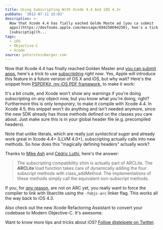 ```yaml
---
title: Using Subscripting With Xcode 4.4 And iOS 4.3+
pubDate: '2012-07-11 15:03'
description: >-
  Now that Xcode 4.4 has fially eached Golde Maste ad [you ca submit
  apps](https://devfoums.apple.com/message/694250694250), hee's a tick to use
  [subsciptig](h...
tags:
  - iOS
  - Objective-C
  - Xcode
source: petersteinberger.com
---
```


Now that Xcode 4.4 has finally reached Golden Master and [you can submit apps](https://devforums.apple.com/message/694250#694250), here's a trick to use [subscripting](http://clang.llvm.org/docs/ObjectiveCLiterals.html) *right now*. Yes, Apple will introduce this feature in a future version of OS X and iOS, but why wait? Here's the snippet from [PSPDFKit, my iOS PDF framework](http://pspdfkit.com), to make it work:

<script src="https://gist.github.com/3090279.js"> </script>

It's a bit crude, and Xcode won't show any warnings if you're doing subscripting on *any* object now, but you know what you're doing, right? Furthermore this is only *temporary*, to make it compile with Xcode 4.4. In Xcode 4.5, this snippet won't do anything and isn't needed anymore, since the new SDK already has those methods defined on the classes you care about. Just make sure this is in your global header file (e.g. precompiled headers).

Note that unlike literals, which are really just *syntactical sugar* and already work great in Xcode 4.4+ (LLVM 4.0+), subscripting actually calls into new methods. So how does this "magically defining headers" actually work?

Thanks to [Mike Ash](http://www.mikeash.com/pyblog/friday-qa-2012-06-22-objective-c-literals.html) and [Cédric Luthi](http://twitter.com/0xced), here's the answer:

> The subscripting compatibility shim is actually part of ARCLite. The __ARCLite__ load function takes care of dynamically adding the four subscript methods with class_addMethod. The implementations of these methods simply call the equivalent non-subscript methods.

<script src="https://gist.github.com/3090318.js"> </script>

If you, for [*any* reason](http://www.learn-cocos2d.com/2012/06/mythbusting-8-reasons-arc/), are not on ARC yet, you really want to force the compiler to link with libarclite using the ```-fobjc-arc``` linker flag. This works all the way back to iOS 4.3.

Also check out the new Xcode Refactoring Assistant to convert your codebase to Modern Objective-C. It's awesome.

Want to know more tips and tricks about iOS? [Follow @steipete on Twitter](http://twitter.com/steipete).
